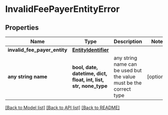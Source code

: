 # InvalidFeePayerEntityError


## Properties
Name | Type | Description | Notes
------------ | ------------- | ------------- | -------------
**invalid_fee_payer_entity** | [**EntityIdentifier**](EntityIdentifier.md) |  | 
**any string name** | **bool, date, datetime, dict, float, int, list, str, none_type** | any string name can be used but the value must be the correct type | [optional]

[[Back to Model list]](../README.md#documentation-for-models) [[Back to API list]](../README.md#documentation-for-api-endpoints) [[Back to README]](../README.md)


